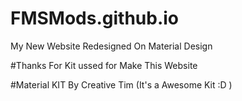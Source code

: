 # FMSMods.github.io

My New Website Redesigned On Material Design

#Thanks For Kit ussed for Make This Website

#Material KIT By Creative Tim (It's a Awesome Kit :D )

